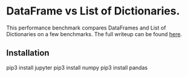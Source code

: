 # DataFrame vs List of Dictionaries. 

This performance benchmark compares DataFrames and List of Dictionaries on a few benchmarks. The full writeup can be found [here](https://joeltok.com/blog/2020-5/performance-benchmarking-pandas-dataframe-vs-python-list-of-dictionaries). 

## Installation
pip3 install jupyter
pip3 install numpy
pip3 install pandas
